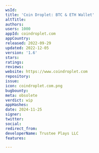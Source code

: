 ```yaml
---
wsId: 
title: 'Coin Droplet: BTC & ETH Wallet'
altTitle: 
authors: 
users: 1000
appId: coindroplet.com
appCountry: 
released: 2022-09-29
updated: 2022-12-05
version: '1.6'
stars: 
ratings: 
reviews: 
website: https://www.coindroplet.com
repository: 
issue: 
icon: coindroplet.com.png
bugbounty: 
meta: obsolete
verdict: wip
appHashes: 
date: 2024-11-25
signer: 
twitter: 
social: 
redirect_from: 
developerName: Trustee Plays LLC
features: 

---
```


